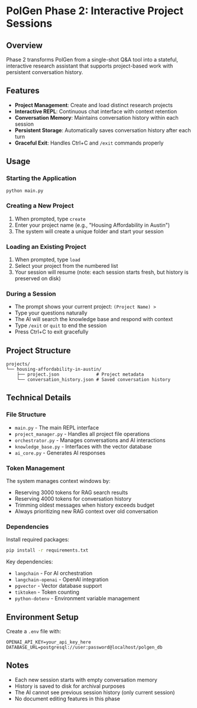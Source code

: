 # PolGen Phase 2: Interactive Project Sessions

## Overview

Phase 2 transforms PolGen from a single-shot Q&A tool into a stateful, interactive research assistant that supports project-based work with persistent conversation history.

## Features

- **Project Management**: Create and load distinct research projects
- **Interactive REPL**: Continuous chat interface with context retention
- **Conversation Memory**: Maintains conversation history within each session
- **Persistent Storage**: Automatically saves conversation history after each turn
- **Graceful Exit**: Handles Ctrl+C and `/exit` commands properly

## Usage

### Starting the Application

```bash
python main.py
```

### Creating a New Project

1. When prompted, type `create`
2. Enter your project name (e.g., "Housing Affordability in Austin")
3. The system will create a unique folder and start your session

### Loading an Existing Project

1. When prompted, type `load`
2. Select your project from the numbered list
3. Your session will resume (note: each session starts fresh, but history is preserved on disk)

### During a Session

- The prompt shows your current project: `(Project Name) > `
- Type your questions naturally
- The AI will search the knowledge base and respond with context
- Type `/exit` or `quit` to end the session
- Press Ctrl+C to exit gracefully

## Project Structure

```
projects/
└── housing-affordability-in-austin/
    ├── project.json              # Project metadata
    └── conversation_history.json # Saved conversation history
```

## Technical Details

### File Structure

- `main.py` - The main REPL interface
- `project_manager.py` - Handles all project file operations
- `orchestrator.py` - Manages conversations and AI interactions
- `knowledge_base.py` - Interfaces with the vector database
- `ai_core.py` - Generates AI responses

### Token Management

The system manages context windows by:
- Reserving 3000 tokens for RAG search results
- Reserving 4000 tokens for conversation history
- Trimming oldest messages when history exceeds budget
- Always prioritizing new RAG context over old conversation

### Dependencies

Install required packages:
```bash
pip install -r requirements.txt
```

Key dependencies:
- `langchain` - For AI orchestration
- `langchain-openai` - OpenAI integration
- `pgvector` - Vector database support
- `tiktoken` - Token counting
- `python-dotenv` - Environment variable management

## Environment Setup

Create a `.env` file with:
```
OPENAI_API_KEY=your_api_key_here
DATABASE_URL=postgresql://user:password@localhost/polgen_db
```

## Notes

- Each new session starts with empty conversation memory
- History is saved to disk for archival purposes
- The AI cannot see previous session history (only current session)
- No document editing features in this phase